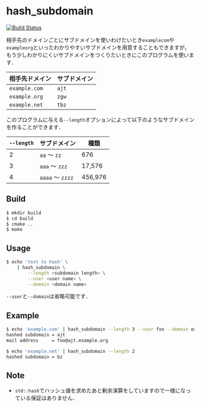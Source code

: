 # hash_subdomain

[![Build Status](https://travis-ci.org/mahori/hash_subdomain.svg?branch=master)](https://travis-ci.org/mahori/hash_subdomain)

相手先のドメインごとにサブドメインを使いわけたいとき`examplecom`や`exampleorg`といったわかりやすいサブドメインを用意することもできますが，もう少しわかりにくいサブドメインをつくりたいときにこのプログラムを使います．

| 相手先ドメイン   | サブドメイン   |
|------------------|----------------|
| `example.com`    | `ajt`          |
| `example.org`    | `zgw`          |
| `example.net`    | `tbz`          |

このプログラムに与える`--length`オプションによって以下のようなサブドメインを作ることができます．

| `--length` | サブドメイン     | 種類    |
|------------|------------------|---------|
| 2          | `aa` 〜 `zz`     | 676     |
| 3          | `aaa` 〜 `zzz`   | 17,576  |
| 4          | `aaaa` 〜 `zzzz` | 456,976 |

## Build
```sh
$ mkdir build
$ cd build
$ cmake ..
$ make
```

## Usage
```sh
$ echo 'text to hash' \
    | hash_subdomain \
        --length <subdomain length> \
        --user <user name> \
        --domain <domain name>
```
`--user`と`--domain`は省略可能です．

## Example
```sh
$ echo 'example.com' | hash_subdomain --length 3 --user foo --domain example.org
hashed subdomain = ajt
mail address     = foo@ajt.example.org
```
```sh
$ echo 'example.net' | hash_subdomain --length 2
hashed subdomain = bz
```

## Note
* `std::hash`でハッシュ値を求めたあと剰余演算をしていますので一様になっている保証はありません．
